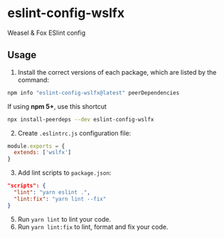# eslint-config-wslfx
Weasel &amp; Fox ESlint config

## Usage

1. Install the correct versions of each package, which are listed by the command:

```sh
npm info "eslint-config-wslfx@latest" peerDependencies
```

If using **npm 5+**, use this shortcut

```sh
npx install-peerdeps --dev eslint-config-wslfx
```
2. Create `.eslintrc.js` configuration file:
```js
module.exports = {
  extends: ['wslfx']
}
```
3. Add lint scripts to `package.json`:
```json
"scripts": {
  "lint": "yarn eslint .",
  "lint:fix": "yarn lint --fix"
}
```
5. Run `yarn lint` to lint your code.
6. Run `yarn lint:fix` to lint, format and fix your code.
